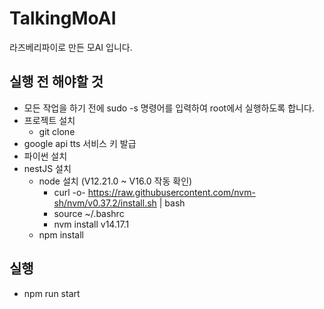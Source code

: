 # TalkingMoAI

라즈베리파이로 만든 모AI 입니다.

## 실행 전 해야할 것

-   모든 작업을 하기 전에 sudo -s 명령어를 입력하여 root에서 실행하도록 합니다.
-   프로젝트 설치
    -   git clone
-   google api tts 서비스 키 발급
-   파이썬 설치
-   nestJS 설치
    -   node 설치 (V12.21.0 ~ V16.0 작동 확인)
        -   curl -o- https://raw.githubusercontent.com/nvm-sh/nvm/v0.37.2/install.sh | bash
        -   source ~/.bashrc
        -   nvm install v14.17.1
    -   npm install

## 실행

-   npm run start
